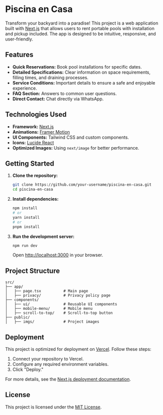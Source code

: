 # Piscina en Casa

Transform your backyard into a paradise! This project is a web application built with [Next.js](https://nextjs.org) that allows users to rent portable pools with installation and pickup included. The app is designed to be intuitive, responsive, and user-friendly.

## Features

- **Quick Reservations:** Book pool installations for specific dates.
- **Detailed Specifications:** Clear information on space requirements, filling times, and draining processes.
- **Service Conditions:** Important details to ensure a safe and enjoyable experience.
- **FAQ Section:** Answers to common user questions.
- **Direct Contact:** Chat directly via WhatsApp.

## Technologies Used

- **Framework:** [Next.js](https://nextjs.org)
- **Animations:** [Framer Motion](https://www.framer.com/motion/)
- **UI Components:** Tailwind CSS and custom components.
- **Icons:** [Lucide React](https://lucide.dev)
- **Optimized Images:** Using `next/image` for better performance.

## Getting Started

1. **Clone the repository:**

   ```bash
   git clone https://github.com/your-username/piscina-en-casa.git
   cd piscina-en-casa
   ```

2. **Install dependencies:**

   ```bash
   npm install
   # or
   yarn install
   # or
   pnpm install
   ```

3. **Run the development server:**

   ```bash
   npm run dev
   ```

   Open [http://localhost:3000](http://localhost:3000) in your browser.

## Project Structure

```plaintext
src/
├── app/
│   ├── page.tsx          # Main page
│   ├── privacy/          # Privacy policy page
├── components/
│   ├── ui/               # Reusable UI components
│   ├── mobile-menu/      # Mobile menu
│   ├── scroll-to-top/    # Scroll-to-top button
├── public/
│   ├── imgs/             # Project images
```

## Deployment

This project is optimized for deployment on [Vercel](https://vercel.com). Follow these steps:

1. Connect your repository to Vercel.
2. Configure any required environment variables.
3. Click "Deploy."

For more details, see the [Next.js deployment documentation](https://nextjs.org/docs/app/building-your-application/deploying).

## License

This project is licensed under the [MIT License](LICENSE).
